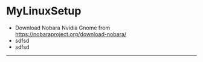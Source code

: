 # MyLinuxSetup

- Download Nobara Nvidia Gnome from https://nobaraproject.org/download-nobara/
- sdfsd
- sdfsd
---
